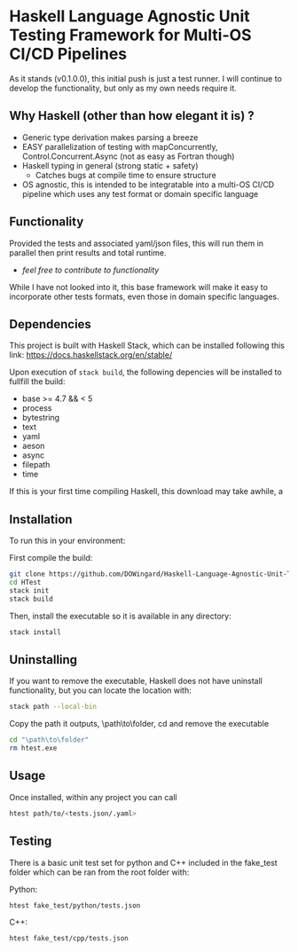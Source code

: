 # Haskell Language Agnostic Unit Testing Framework for Multi-OS CI/CD Pipelines

As it stands (v0.1.0.0), this initial push is just a test runner. I will continue to develop the functionality, but only as my own needs require it. 

## Why Haskell (other than how elegant it is) ?

* Generic type derivation makes parsing a breeze
* EASY parallelization of testing with mapConcurrently, Control.Concurrent.Async (not as easy as Fortran though) 
* Haskell typing in general (strong static + safety)
    * Catches bugs at compile time to ensure structure
* OS agnostic, this is intended to be integratable into a multi-OS CI/CD pipeline which uses any test format or domain specific language 

## Functionality

Provided the tests and associated yaml/json files, this will run them in parallel then print results and total runtime. 

* _feel free to contribute to functionality_

While I have not looked into it, this base framework will make it easy to incorporate other tests formats, even those in domain specific languages.


## Dependencies
This project is built with Haskell Stack, which can be installed following this link:
https://docs.haskellstack.org/en/stable/

Upon execution of ```stack build```, the following depencies will be installed to fullfill the build:
  - base >= 4.7 && < 5
  - process
  - bytestring
  - text
  - yaml
  - aeson
  - async
  - filepath
  - time 

If this is your first time compiling Haskell, this download may take awhile, a
## Installation
To run this in your environment:

First compile the build:
```bash
git clone https://github.com/DOWingard/Haskell-Language-Agnostic-Unit-Testing-Framework-for-Multi-OS-CI-CD-Pipelines.git HTest
cd HTest
stack init
stack build
```
Then, install the executable so it is available in any directory:
```bash
stack install
```
## Uninstalling
If you want to remove the executable, Haskell does not have uninstall functionality, but you can locate the location with:
```bash
stack path --local-bin
```
Copy the path it outputs, \path\to\folder, cd and remove the executable
```bash
cd "\path\to\folder"
rm htest.exe
```

## Usage
Once installed, within any project you can call 
```bash 
htest path/to/<tests.json/.yaml>
```

## Testing
There is a basic unit test set for python and C++ included in the fake_test folder which can be ran from the root folder with:

Python:
```bash
htest fake_test/python/tests.json
```
C++:
```bash
htest fake_test/cpp/tests.json
```





